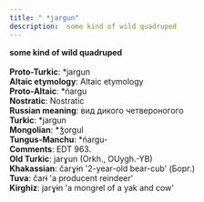 ```yaml
---
title: " *jargun"
description:  some kind of wild quadruped
---
```

<strong> some kind of wild quadruped</strong><br><br>
<strong>Proto-Turkic</strong>:  *jargun<br>
<strong>Altaic etymology</strong>:  Altaic etymology<br>
<strong> Proto-Altaic</strong>:  *ńargu<br>
<strong>Nostratic</strong>:  Nostratic<br>
<strong>Russian meaning</strong>:  вид дикого четвероногого<br>
<strong>Turkic</strong>:  *jargun<br>
<strong>Mongolian</strong>:  *ǯorgul<br>
<strong>Tungus-Manchu</strong>:  *ńargu-<br>
<strong>Comments</strong>:  EDT 963.<br>
<strong>Old Turkic</strong>:  jarɣun (Orkh., OUygh.-YB)<br>
<strong>Khakassian</strong>:  čarɣɨn '2-year-old bear-cub' (Борг.)<br>
<strong>Tuva</strong>:  čarɨ 'a producent reindeer'<br>
<strong>Kirghiz</strong>:  jarɣɨn 'a mongrel of a yak and cow'<br>


